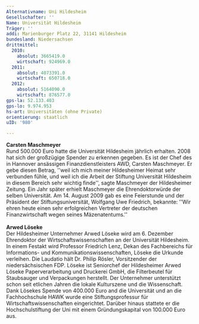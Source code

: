 ```yaml
---
Alternativname: Uni Hildesheim
Gesellschafter: ''
Name: Universität Hildesheim
Träger: ''
addi: Marienburger Platz 22, 31141 Hildesheim
bundesland: Niedersachsen
drittmittel:
  2010:
    absolut: 3665419.0
    wirtschaft: 924969.0
  2011:
    absolut: 4073391.0
    wirtschaft: 650718.0
  2012:
    absolut: 5164090.0
    wirtschaft: 876577.0
gps-la: 52.133.403
gps-lo: 9.974.953
hs-art: Universitäten (ohne Private)
orientierung: staatlich
uID: '980'

---
```

<b>Carsten Maschmeyer</b><br>Rund 500.000 Euro hatte die Universität Hildesheim jährlich erhalten. 2008 hat sich der großzügige Spender zu erkennen gegeben. Es ist der Chef des in Hannover ansässigen Finanzdienstleisters AWD, Carsten Maschmeyer. Er gebe diesen Betrag, ''weil ich mich meiner Hildesheimer Heimat sehr verbunden fühle, und weil ich die Arbeit der Stiftung Universität Hildesheim in diesem Bereich sehr wichtig finde'', sagte Maschmeyer der Hildesheimer Zeitung. Ein Jahr später erhielt Maschmeyer die Ehrendoktorwürde der selben Universität. Am 14. August 2009 gab es eine Feierstunde und der Präsident der Stiftungsuniversität, Wolfgang Uwe Friedrich, bekannte: ''Wir ehren heute einen sehr erfolgreichen Vertreter der deutschen Finanzwirtschaft wegen seines Mäzenatentums.''<br><br><b>Arwed Löseke</b><br>Der Hildesheimer Unternehmer Arwed Löseke wird am 6. Dezember Ehrendoktor der Wirtschaftswissenschaften an der Universität Hildesheim. In einem Festakt wird Professor Friedrich Lenz, Dekan des Fachbereichs für Informations- und Kommunikationswissenschaften, Löseke die Urkunde verleihen. Die Laudatio hält Dr. Philip Rösler, Vorsitzender der niedersächsischen FDP. Löseke ist Seniorchef der Hildesheimer Arwed Löseke Paperverarbeitung und Druckerei GmbH, die Filterbeutel für Staubsauger und Verpackungen herstellt. Der Unternehmer unterstützt schon seit etlichen Jahren die lokale Kulturszene und die Wissenschaft. Dank Lösekes Spende von 400.000 Euro and die Universität und an die Fachhochschule HAWK wurde eine Stiftungsprofessur für Wirtschaftswissenschaften eingerichtet. Darüber hinaus stattete er die Hochschulstiftung der Uni mit einem Gründungskapital von 100.000 Euro aus.
